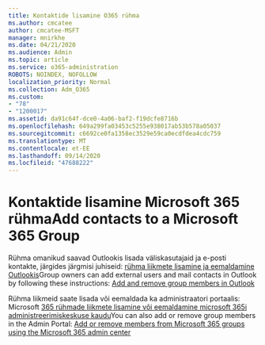 ```yaml
---
title: Kontaktide lisamine O365 rühma
ms.author: cmcatee
author: cmcatee-MSFT
manager: mnirkhe
ms.date: 04/21/2020
ms.audience: Admin
ms.topic: article
ms.service: o365-administration
ROBOTS: NOINDEX, NOFOLLOW
localization_priority: Normal
ms.collection: Adm_O365
ms.custom:
- "78"
- "1200017"
ms.assetid: da91c64f-dce0-4a06-baf2-f19dcfe8716b
ms.openlocfilehash: 649a299fa03453c5255e938017ab53b578a05037
ms.sourcegitcommit: c6692ce0fa1358ec3529e59ca0ecdfdea4cdc759
ms.translationtype: MT
ms.contentlocale: et-EE
ms.lasthandoff: 09/14/2020
ms.locfileid: "47688222"
---
```

# <a name="add-contacts-to-a-microsoft-365-group"></a><span data-ttu-id="a7654-102">Kontaktide lisamine Microsoft 365 rühma</span><span class="sxs-lookup"><span data-stu-id="a7654-102">Add contacts to a Microsoft 365 Group</span></span>

<span data-ttu-id="a7654-103">Rühma omanikud saavad Outlookis lisada väliskasutajaid ja e-posti kontakte, järgides järgmisi juhiseid: [rühma liikmete lisamine ja eemaldamine Outlookis](https://support.office.com/article/3b650f4a-5c9b-4f94-a1bb-0cca4b1091de?wt.mc_id=add_contacts_group.aspx)</span><span class="sxs-lookup"><span data-stu-id="a7654-103">Group owners can add external users and mail contacts in Outlook by following these instructions: [Add and remove group members in Outlook](https://support.office.com/article/3b650f4a-5c9b-4f94-a1bb-0cca4b1091de?wt.mc_id=add_contacts_group.aspx)</span></span>
  
<span data-ttu-id="a7654-104">Rühma liikmeid saate lisada või eemaldada ka administraatori portaalis: Microsoft [365 rühmade liikmete lisamine või eemaldamine microsoft 365i administreerimiskeskuse kaudu](https://docs.microsoft.com/microsoft-365/admin/create-groups/add-or-remove-members-from-groups)</span><span class="sxs-lookup"><span data-stu-id="a7654-104">You can also add or remove group members in the Admin Portal: [Add or remove members from Microsoft 365 groups using the Microsoft 365 admin center](https://docs.microsoft.com/microsoft-365/admin/create-groups/add-or-remove-members-from-groups)</span></span>